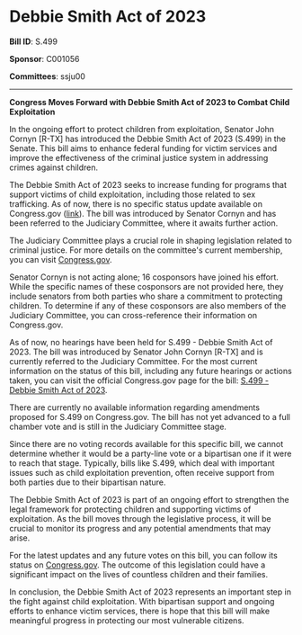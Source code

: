 # Debbie Smith Act of 2023

**Bill ID**: S.499

**Sponsor**: C001056

**Committees**: ssju00

---

**Congress Moves Forward with Debbie Smith Act of 2023 to Combat Child Exploitation**

In the ongoing effort to protect children from exploitation, Senator John Cornyn [R-TX] has introduced the Debbie Smith Act of 2023 (S.499) in the Senate. This bill aims to enhance federal funding for victim services and improve the effectiveness of the criminal justice system in addressing crimes against children.

The Debbie Smith Act of 2023 seeks to increase funding for programs that support victims of child exploitation, including those related to sex trafficking. As of now, there is no specific status update available on Congress.gov ([link](https://www.congress.gov/bill/118th-congress/senate-bill/499/text)). The bill was introduced by Senator Cornyn and has been referred to the Judiciary Committee, where it awaits further action.

The Judiciary Committee plays a crucial role in shaping legislation related to criminal justice. For more details on the committee's current membership, you can visit [Congress.gov](https://www.congress.gov/about-committees/judiciary-committee/current-members).

Senator Cornyn is not acting alone; 16 cosponsors have joined his effort. While the specific names of these cosponsors are not provided here, they include senators from both parties who share a commitment to protecting children. To determine if any of these cosponsors are also members of the Judiciary Committee, you can cross-reference their information on Congress.gov.

As of now, no hearings have been held for S.499 - Debbie Smith Act of 2023. The bill was introduced by Senator John Cornyn [R-TX] and is currently referred to the Judiciary Committee. For the most current information on the status of this bill, including any future hearings or actions taken, you can visit the official Congress.gov page for the bill: [S.499 - Debbie Smith Act of 2023](https://www.congress.gov/bill/117th-congress/senate-bill/499).

There are currently no available information regarding amendments proposed for S.499 on Congress.gov. The bill has not yet advanced to a full chamber vote and is still in the Judiciary Committee stage.

Since there are no voting records available for this specific bill, we cannot determine whether it would be a party-line vote or a bipartisan one if it were to reach that stage. Typically, bills like S.499, which deal with important issues such as child exploitation prevention, often receive support from both parties due to their bipartisan nature.

The Debbie Smith Act of 2023 is part of an ongoing effort to strengthen the legal framework for protecting children and supporting victims of exploitation. As the bill moves through the legislative process, it will be crucial to monitor its progress and any potential amendments that may arise.

For the latest updates and any future votes on this bill, you can follow its status on [Congress.gov](https://www.congress.gov/bill/117th-congress/senate-bill/499/text). The outcome of this legislation could have a significant impact on the lives of countless children and their families.

In conclusion, the Debbie Smith Act of 2023 represents an important step in the fight against child exploitation. With bipartisan support and ongoing efforts to enhance victim services, there is hope that this bill will make meaningful progress in protecting our most vulnerable citizens.